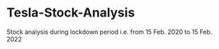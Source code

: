 # Tesla-Stock-Analysis
Stock analysis during lockdown period i.e. from 15 Feb. 2020 to 15 Feb. 2022 
